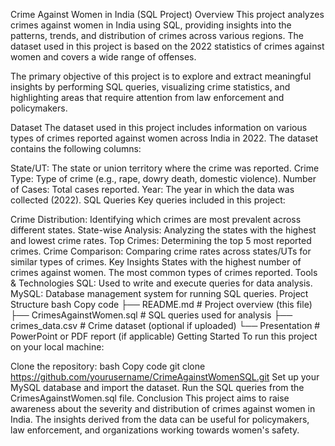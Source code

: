 Crime Against Women in India (SQL Project)
Overview
This project analyzes crimes against women in India using SQL, providing insights into the patterns, trends, and distribution of crimes across various regions. The dataset used in this project is based on the 2022 statistics of crimes against women and covers a wide range of offenses.

The primary objective of this project is to explore and extract meaningful insights by performing SQL queries, visualizing crime statistics, and highlighting areas that require attention from law enforcement and policymakers.

Dataset
The dataset used in this project includes information on various types of crimes reported against women across India in 2022. The dataset contains the following columns:

State/UT: The state or union territory where the crime was reported.
Crime Type: Type of crime (e.g., rape, dowry death, domestic violence).
Number of Cases: Total cases reported.
Year: The year in which the data was collected (2022).
SQL Queries
Key queries included in this project:

Crime Distribution: Identifying which crimes are most prevalent across different states.
State-wise Analysis: Analyzing the states with the highest and lowest crime rates.
Top Crimes: Determining the top 5 most reported crimes.
Crime Comparison: Comparing crime rates across states/UTs for similar types of crimes.
Key Insights
States with the highest number of crimes against women.
The most common types of crimes reported.
Tools & Technologies
SQL: Used to write and execute queries for data analysis.
MySQL: Database management system for running SQL queries.
Project Structure
bash
Copy code
├── README.md                 # Project overview (this file)
├── CrimesAgainstWomen.sql     # SQL queries used for analysis
├── crimes_data.csv            # Crime dataset (optional if uploaded)
└── Presentation               # PowerPoint or PDF report (if applicable)
Getting Started
To run this project on your local machine:

Clone the repository:
bash
Copy code
git clone https://github.com/yourusername/CrimeAgainstWomenSQL.git
Set up your MySQL database and import the dataset.
Run the SQL queries from the CrimesAgainstWomen.sql file.
Conclusion
This project aims to raise awareness about the severity and distribution of crimes against women in India. The insights derived from the data can be useful for policymakers, law enforcement, and organizations working towards women's safety.
